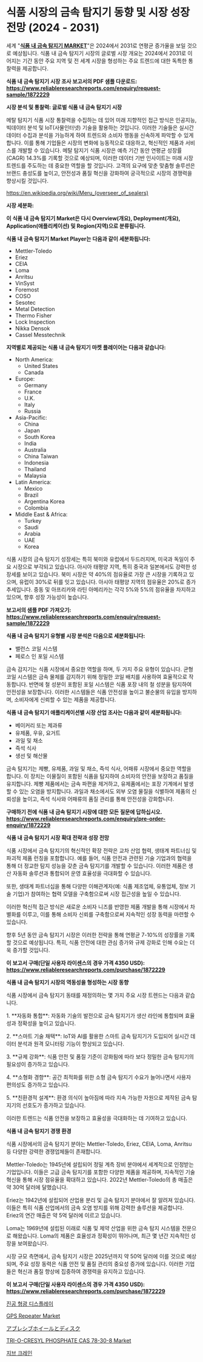 <p><h1>식품 시장의 금속 탐지기 동향 및 시장 성장 전망 (2024 - 2031)</h1></p><p>세계 "<strong><a href="https://www.reliableresearchreports.com/metal-detector-in-food-r1872229">식품 내 금속 탐지기 MARKET</a></strong>"은 2024에서 2031로 연평균 증가율을 보일 것으로 예상됩니다. 식품 내 금속 탐지기 시장의 글로벌 시장 개요는 2024에서 2031로 이어지는 기간 동안 주요 지역 및 전 세계 시장을 형성하는 주요 트렌드에 대한 독특한 통찰력을 제공합니다.</p>
<p><strong>식품 내 금속 탐지기 시장 조사 보고서의 PDF 샘플 다운로드: <a href="https://www.reliableresearchreports.com/enquiry/request-sample/1872229">https://www.reliableresearchreports.com/enquiry/request-sample/1872229</a></strong></p>
<p><strong>시장 분석 및 통찰력: 글로벌 식품 내 금속 탐지기 시장</strong></p>
<p><p>메탈 탐지기 식품 시장 통찰력을 수집하는 데 있어 미래 지향적인 접근 방식은 인공지능, 빅데이터 분석 및 IoT(사물인터넷) 기술을 활용하는 것입니다. 이러한 기술들은 실시간 데이터 수집과 분석을 가능하게 하여 트렌드와 소비자 행동을 신속하게 파악할 수 있게 합니다. 이를 통해 기업들은 시장의 변화에 능동적으로 대응하고, 혁신적인 제품과 서비스를 개발할 수 있습니다. 메탈 탐지기 식품 시장은 예측 기간 동안 연평균 성장률(CAGR) 14.3%를 기록할 것으로 예상되며, 이러한 데이터 기반 인사이트는 미래 시장 트렌드를 주도하는 데 중요한 역할을 할 것입니다. 고객의 요구에 맞춘 맞춤형 솔루션은 브랜드 충성도를 높이고, 안전성과 품질 혁신을 강화하여 궁극적으로 시장의 경쟁력을 향상시킬 것입니다.</p></p>
<p><a href="%7CAUTHORITHY_DOMAIN_URL%7C">https://en.wikipedia.org/wiki/Meru_(overseer_of_sealers)</a></p>
<p><strong>시장 세분화:</strong></p>
<p><strong>이 식품 내 금속 탐지기 Market은 다시 Overview(개요), Deployment(개요), Application(애플리케이션) 및 Region(지역)으로 분류됩니다.</strong></p>
<p><strong>식품 내 금속 탐지기 Market Player는 다음과 같이 세분화됩니다:</strong></p>
<p><ul><li>Mettler-Toledo</li><li>Eriez</li><li>CEIA</li><li>Loma</li><li>Anritsu</li><li>VinSyst</li><li>Foremost</li><li>COSO</li><li>Sesotec</li><li>Metal Detection</li><li>Thermo Fisher</li><li>Lock Inspection</li><li>Nikka Densok</li><li>Cassel Messtechnik</li></ul></p>
<p><strong>지역별로 제공되는 식품 내 금속 탐지기 마켓 플레이어는 다음과 같습니다:</strong></p>
<p><ul>
    <li>
        North America:
        <ul>
            <li>United States</li>
            <li>Canada</li>
        </ul>
    </li>
    <li>
        Europe:
        <ul>
            <li>Germany</li>
            <li>France</li>
            <li>U.K.</li>
            <li>Italy</li>
            <li>Russia</li>
        </ul>
    </li>
    <li>
        Asia-Pacific:
        <ul>
            <li>China</li>
            <li>Japan</li>
            <li>South Korea</li>
            <li>India</li>
            <li>Australia</li>
            <li>China Taiwan</li>
            <li>Indonesia</li>
            <li>Thailand</li>
            <li>Malaysia</li>
        </ul>
    </li>
    <li>
        Latin America:
        <ul>
            <li>Mexico</li>
            <li>Brazil</li>
            <li>Argentina Korea</li>
            <li>Colombia</li>
        </ul>
    </li>
    <li>
        Middle East & Africa:
        <ul>
            <li>Turkey</li>
            <li>Saudi</li>
            <li>Arabia</li>
            <li>UAE</li>
            <li>Korea</li>
        </ul>
    </li>
    </ul></p>
<p><p>식품 시장의 금속 탐지기 성장세는 특히 북미와 유럽에서 두드러지며, 미국과 독일이 주요 시장으로 부각되고 있습니다. 아시아 태평양 지역, 특히 중국과 일본에서도 강력한 성장세를 보이고 있습니다. 북미 시장은 약 40%의 점유율로 가장 큰 시장을 기록하고 있으며, 유럽이 30%로 뒤를 잇고 있습니다. 아시아 태평양 지역의 점유율은 20%로 증가 추세입니다. 중동 및 아프리카와 라틴 아메리카는 각각 5%와 5%의 점유율을 차지하고 있으며, 향후 성장 가능성이 높습니다.</p></p>
<p><strong>보고서의 샘플 PDF 가져오기: <a href="https://www.reliableresearchreports.com/enquiry/request-sample/1872229">https://www.reliableresearchreports.com/enquiry/request-sample/1872229</a></strong></p>
<p><strong>식품 내 금속 탐지기 유형별 시장 분석은 다음으로 세분화됩니다:</strong></p>
<p><ul><li>밸런스 코일 시스템</li><li>페로스 인 포일 시스템</li></ul></p>
<p><p>금속 감지기는 식품 시장에서 중요한 역할을 하며, 두 가지 주요 유형이 있습니다. 균형 코일 시스템은 금속 물체를 감지하기 위해 정밀한 코일 배치를 사용하여 효율적으로 작동합니다. 반면에 철 성분이 포함된 포일 시스템은 식품 포장 내의 철 성분을 탐지하여 안전성을 보장합니다. 이러한 시스템들은 식품 안전성을 높이고 불순물의 유입을 방지하며, 소비자에게 신뢰할 수 있는 제품을 제공합니다.</p></p>
<p><strong>식품 내 금속 탐지기 애플리케이션별 시장 산업 조사는 다음과 같이 세분화됩니다:</strong></p>
<p><ul><li>베이커리 또는 제과류</li><li>유제품, 우유, 요거트</li><li>과일 및 채소</li><li>즉석 식사</li><li>생선 및 해산물</li></ul></p>
<p><p>금속 탐지기는 제빵, 유제품, 과일 및 채소, 즉석 식사, 어패류 시장에서 중요한 역할을 합니다. 이 장치는 이물질이 포함된 식품을 탐지하여 소비자의 안전을 보장하고 품질을 유지합니다. 제빵 제품에서는 금속 파편을 제거하고, 유제품에서는 포장 기계에서 발생할 수 있는 오염을 방지합니다. 과일과 채소에서도 외부 오염 물질을 식별하여 제품의 신뢰성을 높이고, 즉석 식사와 어패류의 품질 관리를 통해 안전성을 강화합니다.</p></p>
<p><strong>구매하기 전에 식품 내 금속 탐지기 시장에 대한 모든 질문에 답하십시오. <a href="https://www.reliableresearchreports.com/enquiry/pre-order-enquiry/1872229">https://www.reliableresearchreports.com/enquiry/pre-order-enquiry/1872229</a></strong></p>
<p><strong>식품 내 금속 탐지기 시장 확대 전략과 성장 전망</strong></p>
<p><p>식품 시장에서 금속 탐지기의 혁신적인 확장 전략은 교차 산업 협력, 생태계 파트너십 및 파괴적 제품 런칭을 포함합니다. 예를 들어, 식품 안전과 관련된 기술 기업과의 협력을 통해 더 정교한 탐지 성능을 갖춘 금속 탐지기를 개발할 수 있습니다. 이러한 제품은 생산 자동화 솔루션과 통합되어 운영 효율성을 극대화할 수 있습니다.</p><p>또한, 생태계 파트너십을 통해 다양한 이해관계자(예: 식품 제조업체, 유통업체, 정보 기술 기업)가 참여하는 협력 모델을 구축함으로써 시장 접근성을 높일 수 있습니다. </p><p>이러한 혁신적 접근 방식은 새로운 소비자 니즈를 반영한 제품 개발을 통해 시장에서 차별화를 이루고, 이를 통해 소비자 신뢰를 구축함으로써 지속적인 성장 동력을 마련할 수 있습니다. </p><p>향후 5년 동안 금속 탐지기 시장은 이러한 전략을 통해 연평균 7-10%의 성장률을 기록할 것으로 예상됩니다. 특히, 식품 안전에 대한 관심 증가와 규제 강화로 인해 수요는 더욱 증가할 것입니다.</p></p>
<p><strong>이 보고서 구매(단일 사용자 라이센스의 경우 가격 4350 USD): <a href="https://www.reliableresearchreports.com/purchase/1872229">https://www.reliableresearchreports.com/purchase/1872229</a></strong></p>
<p><strong>식품 내 금속 탐지기 시장의 역동성을 형성하는 시장 동향</strong></p>
<p><p>식품 시장에서 금속 탐지기 동태를 재정의하는 몇 가지 주요 시장 트렌드는 다음과 같습니다.</p><p>1. **자동화 통합**: 자동화 기술의 발전으로 금속 탐지기가 생산 라인에 통합되며 효율성과 정확성을 높이고 있습니다.</p><p>2. **스마트 기술 채택**: IoT와 AI를 활용한 스마트 금속 탐지기가 도입되어 실시간 데이터 분석과 원격 모니터링 기능이 향상되고 있습니다.</p><p>3. **규제 강화**: 식품 안전 및 품질 기준이 강화됨에 따라 보다 정밀한 금속 탐지기의 필요성이 증가하고 있습니다.</p><p>4. **소형화 경향**: 공간 최적화를 위한 소형 금속 탐지기 수요가 늘어나면서 사용자 편의성도 증가하고 있습니다.</p><p>5. **친환경적 설계**: 환경 의식이 높아짐에 따라 지속 가능한 자원으로 제작된 금속 탐지기의 선호도가 증가하고 있습니다.</p><p>이러한 트렌드는 식품 안전을 보장하고 효율성을 극대화하는 데 기여하고 있습니다.</p></p>
<p><strong>식품 내 금속 탐지기 경쟁 환경</strong></p>
<p><p>식품 시장에서의 금속 탐지기 분야는 Mettler-Toledo, Eriez, CEIA, Loma, Anritsu 등 다양한 강력한 경쟁업체들이 존재합니다.</p><p>Mettler-Toledo는 1945년에 설립되어 정밀 계측 장비 분야에서 세계적으로 인정받는 기업입니다. 이들은 고급 금속 탐지기를 포함한 다양한 제품을 제공하며, 지속적인 기술 혁신을 통해 시장 점유율을 확대하고 있습니다. 2022년 Mettler-Toledo의 총 매출은 약 30억 달러에 달했습니다.</p><p>Eriez는 1942년에 설립되어 산업용 분리 및 금속 탐지기 분야에서 잘 알려져 있습니다. 이들은 특히 식품 산업에서의 금속 오염 방지를 위해 강력한 솔루션을 제공합니다. Eriez의 연간 매출은 약 5억 달러에 이르고 있습니다.</p><p>Loma는 1969년에 설립된 이래로 식품 및 제약 산업을 위한 금속 탐지 시스템을 전문으로 해왔습니다. Loma의 제품은 효율성과 정확성이 뛰어나며, 최근 몇 년간 지속적인 성장을 보여왔습니다.</p><p>시장 규모 측면에서, 금속 탐지기 시장은 2025년까지 약 50억 달러에 이를 것으로 예상되며, 주요 성장 동력은 식품 안전 및 품질 관리의 중요성 증가에 있습니다. 이러한 기업들은 혁신과 품질 향상에 집중하여 경쟁력을 유지하고 있습니다.</p></p>
<p><strong>이 보고서 구매(단일 사용자 라이센스의 경우 가격 4350 USD): <a href="https://www.reliableresearchreports.com/purchase/1872229">https://www.reliableresearchreports.com/purchase/1872229</a></strong></p>
<p><p><a href="https://github.com/laholand/Market-Research-Report-List-6/blob/main/21068502138.md">진공 형광 디스플레이</a></p><p><a href="https://www.linkedin.com/pulse/future-insights-gps-repeater-market-trends-regional-analysis-o8qze?trackingId=ar0%2FeM8VRxyBcmiG8xRbDw%3D%3D">GPS Repeater Market</a></p><p><a href="https://medium.com/@evekerluke2023/%E7%A0%94%E7%A3%A8%E3%83%9B%E3%82%A4%E3%83%BC%E3%83%AB-%E3%83%87%E3%82%A3%E3%82%B9%E3%82%AF%E5%B8%82%E5%A0%B4%E5%88%86%E6%9E%90%E3%83%AC%E3%83%9D%E3%83%BC%E3%83%88-2024%E5%B9%B4%E3%81%8B%E3%82%892031%E5%B9%B4%E3%81%BE%E3%81%A7%E3%81%AE%E5%9C%B0%E5%9F%9F%E5%88%A5-%E3%82%BF%E3%82%A4%E3%83%97-1-3%E3%82%A4%E3%83%B3%E3%83%81-3-6%E3%82%A4%E3%83%B3%E3%83%81-6%E3%82%A4%E3%83%B3%E3%83%81%E4%BB%A5%E4%B8%8A-%E3%81%8A%E3%82%88%E3%81%B3%E3%82%A2%E3%83%97%E3%83%AA%E3%82%B1%E3%83%BC%E3%82%B7%E3%83%A7%E3%83%B3-%E3%83%9C%E3%83%B3%E3%83%87%E3%83%83%E3%83%89-%E3%82%B3%E3%83%BC%E3%83%86%E3%83%83%E3%83%89-%E3%83%8E%E3%83%B3%E3%82%A6%E3%83%BC%E3%83%96%E3%83%B3-%E3%81%AB%E3%82%88%E3%82%8B%E4%B8%96-4686b3c84df3">アブレシブホイールとディスク</a></p><p><a href="https://issuu.com/reportprime-2/docs/tri-o-cresyl-phosphate-cas-78-30-8-_6f006f1abe7d21">TRI-O-CRESYL PHOSPHATE CAS 78-30-8 Market</a></p><p><a href="https://medium.com/@abbislposival/2024%EB%85%84%EB%B6%80%ED%84%B0-2031%EB%85%84%EA%B9%8C%EC%A7%80%EC%9D%98-%EC%A7%90-%ED%81%AC%EB%A0%88%EC%9D%B8-%EC%8B%9C%EC%9E%A5-%EC%A0%90%EC%9C%A0%EC%9C%A8-%EB%B0%8F-%EA%B2%BD%EC%9F%81-%ED%99%98%EA%B2%BD%EC%97%90-%EB%8C%80%ED%95%9C-%ED%86%B5%EC%B0%B0%EB%A0%A5-7dc7b08dbd4f">지브 크레인</a></p></p>